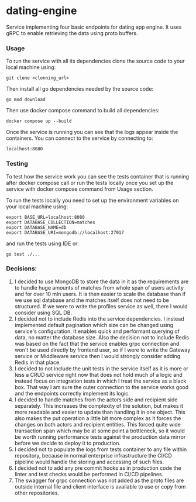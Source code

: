 # dating-engine
Service implementing four basic endpoints for dating app engine. 
It uses gRPC to enable retrieving the data using proto buffers.

### Usage
To run the service with all its dependencies clone the source code to your local machine using:
```
git clone <clonning_url>
```

Then install all go dependencies needed by the source code:
```
go mod download
```

Then use docker compose command to build all dependencies:
```
docker compose up --build
```

Once the service is running you can see that the logs appear inside the containers.
You can connect to the service by connecting to:
```
localhost:8080
```

### Testing
To test how the service work you can see the tests container that is running after 
docker compose call or run the tests locally once you set up the service with docker compose
command from Usage section.

To run the tests locally you need to set up the environment variables on your local machine using:
```
export BASE_URL=localhost:8080
export DATABASE_COLLECTION=matches
export DATABASE_NAME=db
export DATABASE_URI=mongodb://localhost:27017
```

and run the tests using IDE or:
```
go test ./...
```

### Decisions:
1. I decided to use MongoDB to store the data in it as the requirements are
to handle huge amounts of matches from whole span of users activity and for over 
10 mln users. It is then easier to scale the database than if we use sql database 
and the matches itself does not need to be structured. If we were to write the profiles
service as well, there I would consider using SQL DB.
2. I decided not to include Redis into the service dependencies. I instead implemented 
default pagination which size can be changed using service's configuration. It enables 
quick and performant querying of data, no matter the database size. Also the decision not 
to include Redis was based on the fact that the service enables grpc connection and won't be
used directly by frontend user, so if I were to write the Gateway service or Middleware service
then I would strongly consider adding Redis in that place.
3. I decided to not include the unit tests in the service itself as it is more or less a CRUD 
service right now that does not hold much of a logic and instead focus on integration tests in
which I treat the service as a black box. That way I am sure the outer connection to the service
works good and the endpoints correctly implement its logic.
4. I decided to handle matches from the actors side and recipient side separately. This increases
the complexity of the solution, but makes it more readable and easier to update than handling it in one object. 
This also makes the put operation a little bit more complex as it forces the changes on both actors and 
recipient entities. This forced quite wide transaction span which may be at some point a bottleneck, so it
would be worth running performance tests against the production data mirror before we decide to deploy it to production.
5. I decided not to populate the logs from tests container to any file within repository, because in 
normal enterprise infrastructure the CI/CD pipeline would handle the storing and accessing of such files.
6. I decided not to add any pre commit hooks as in production code the linter and test checks would be performed in
CI/CD pipelines.
7. The swagger for grpc connection was not added as the proto files are outside internal file and client interface is 
available to use or copy from other repositories.